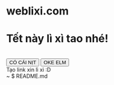 # weblixi.com
<!DOCTYPE html>
<html lang="en">
  <head>
    <meta charset="UTF-8" />
    <meta name="viewport" content="width=device-width, initial-scale=1.0" />
    <title>Lì xì đê</title>
    <link rel="stylesheet" href="style.css" />
    <script src="https://cdn.tailwindcss.com"></script>
  </head>
  <body>
    <div class="wrapper h-screen w-full m-auto">
      <h1
        class="text-white m-auto pt-24 text-center mb-4 text-4xl font-extrabold leading-none tracking-tight text-gray-900 md:text-5xl lg:text-6xl"
      >
        Tết này lì xì tao nhé!
      </h1>
      <div>
        <img id="meme1" class="w-48 m-auto" src="" alt="" />
        <img id="meme2" class="w-48 m-auto hide" src="" alt="" />
        <img id="meme3" class="w-48 m-auto hide" src="" alt="" />
        <img id="meme4" class="w-48 m-auto hide" src="" alt="" />
      </div>
      <div class="m-auto text-center mt-20">
        <button
          id="no"
          type="button"
          class="focus:outline-none text-white bg-yellow-500 hover:bg-yellow-500 focus:ring-4 focus:ring-yellow-300 font-medium rounded-lg text-sm me-2 mb-2 dark:focus:ring-yellow-900"
        >
          CÓ CÁI NỊT
        </button>
        <button
          id="yes"
          type="button"
          class="text-white bg-blue-700 hover:bg-blue-800 focus:ring-4 focus:ring-blue-300 font-medium rounded-lg text-sm me-2 mb-2 dark:bg-blue-600 dark:hover:bg-blue-700 focus:outline-none dark:focus:ring-blue-800"
        >
          OKE ELM
        </button>
      </div>
    </div>
    <footer
      id="create-new"
      class="fixed bottom-2 z-10 right-4 text-white text-xs cursor-pointer"
    >
      Tạo link xin lì xì :D
    </footer>
  </body>
  <script
    src="https://code.jquery.com/jquery-3.4.1.js"
    integrity="sha256-WpOohJOqMqqyKL9FccASB9O0KwACQJpFTUBLTYOVvVU="
    crossorigin="anonymous"
  ></script>
  <script src="https://cdn.jsdelivr.net/npm/sweetalert2@9"></script>
  <script>
    const urlParams = new URLSearchParams(window.location.search);
    const encodedParams = urlParams.get("lixi");
    const decodedParams = atob(encodedParams);
    const paramsArray = decodedParams.split("&");
    const params = {};
    paramsArray.forEach((param) => {
      const [key, value] = param.split("=");
      params[key] = decodeURIComponent(value);
    });

    const stk = params["stk"];
    const bank = params["bank"];

    function switchButton() {
      $("#meme1").css("display", "none");
      $("#meme2").css("display", "block");
      var leftNo = $("#no").css("left");
      var topNO = $("#no").css("top");
      var leftY = $("#yes").css("left");
      var topY = $("#yes").css("top");
      $("#no").css("left", leftY);
      $("#no").css("top", topY);
      $("#yes").css("left", leftNo);
      $("#yes").css("top", topNO);
    }

    function moveButton() {
      if (screen.width <= 600) {
        var x = Math.random() * 200;
        var y = Math.random() * 400;
      } else {
        var x = Math.random() * 500;
        var y = Math.random() * 500;
      }
      var left = x + "px";
      var top = y + "px";
      $("#no").css("left", left);
      $("#no").css("top", top);
    }

    function swellButton(x) {
      const innerWidth = window.innerWidth;
      const max = innerWidth / 10;
      let padding = x * 10 + 5;
      if (padding > max) {
        padding = max;
      }
      $("#yes").css("font-size", padding + "px");
      $("#yes").css("padding", padding + "px");

      let paddingNO = 20 - x * 3;
      let fontNO = 20 - x * 1.5;

      if (paddingNO > max) {
        paddingNO = max;
        fontNO = max / 1.5;
      }

      $("#no").css("font-size", fontNO + "px");
      $("#no").css("padding", paddingNO + "px");
    }

    var n = 0;
    $("#no").mousemove(function () {
      if (n < 1) switchButton();
      if (n > 1) {
        moveButton();
        swellButton(n);
      }
      n++;
    });

    $("#yes").on({
      mouseenter: function () {
        if (n > 1) {
          $("#meme1").css("display", "none");
          $("#meme2").css("display", "none");
          $("#meme3").css("display", "block");
        }
      },
      mouseleave: function () {
        $("#meme1").css("display", "none");
        $("#meme2").css("display", "block");
        $("#meme3").css("display", "none");
      },
    });

    $("#yes").click(function () {
      Swal.fire({
        title: "Đúng là bạn iu của tui hehe",
        html: true,
        width: 600,
        padding: "3em",
        html: `<div>STK đây nha:</div><div>${bank ?? ""}</div><div>${
          stk ?? "6240272578 Bidv nhá elm"
        }</div>`,
        imageUrl: "",
        imageWidth: 200,
        showCancelButton: false,
        confirmButtonColor: "#3085d6",
        cancelButtonColor: "#d33",
        confirmButtonColor: "#fe8a71",
        cancelButtonColor: "#f6cd61",
        confirmButtonText: "Xinnnn",
      });
    });

    $("#create-new").click(function () {
      Swal.fire({
        title: "Nhập thông tin",
        html:
          '<input id="stk" class="swal2-input" placeholder="STK của bạn" required>' +
          '<input id="bankName" class="swal2-input" placeholder="Tên ngân hàng" required>',
        focusConfirm: false,
        confirmButtonText: "Tạo link",
        preConfirm: () => {
          const stk = document.getElementById("stk").value;
          const bankName = document.getElementById("bankName").value;

          // Kiểm tra nếu các ô input được điền đầy đủ
          if (!stk || !bankName) {
            Swal.showValidationMessage("Vui lòng nhập đầy đủ thông tin.");
          } else {
            // Lấy baseURL từ URL hiện tại và loại bỏ các tham số cũ
            const currentUrl = new URL(window.location.href);
            currentUrl.search = ""; // Xóa tất cả các tham số từ URL
            const baseUrl = currentUrl.toString(); // Chuyển đối URL thành chuỗi

            // Encode base64 cho các tham số
            const encodedParams = btoa(`stk=${stk}&bank=${bankName}`);

            // Tạo URL mới dựa trên baseURL và thêm tham số mới
            const newUrl = `${baseUrl}?lixi=${encodedParams}`;
            // Hiển thị URL và cho phép người dùng copy
            Swal.fire({
              title: "Ngon luôn",
              text: newUrl,
              footer: "<small class='text-yellow-700'>Copy link và gửi cho người bạn chí cốt để hốt lì xì nàoo</small>",
              showCloseButton: true,
              showConfirmButton: false,
            });
          }
        },
      });
    });
  </script>
</html>
~ $ README.md
